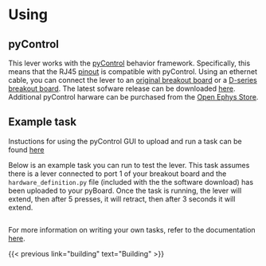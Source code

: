 # Using

## pyControl

This lever works with the [pyControl](https://pycontrol.readthedocs.io/en/latest/) behavior framework. 
Specifically, this means that the RJ45 [pinout](https://pycontrol.readthedocs.io/en/latest/user-guide/hardware/#behaviour-ports) is compatible with pyControl. 
Using an ethernet cable, you can connect the lever to an  [original breakout board](https://open-ephys.org/pycontrol/pycontrol)  or a [D-series breakout board](https://karpova-lab.github.io/pyControl-D-Series-Breakout/index.html).
The latest sofware release can be downloaded [here](https://github.com/pyControl/code/releases). 
Additional pyControl harware can be purchased from the [Open Ephys Store](https://open-ephys.org/pycontrol).



## Example task
Instuctions for using the pyControl GUI to upload and run a task can be found [here](https://pycontrol.readthedocs.io/en/latest/user-guide/graphical-user-interface/)

Below is an example task you can run to test the lever. 
This task assumes there is a lever connected to port 1 of your breakout board and the ``hardware_definition.py`` file (included with the the software download) has been uploaded to your pyBoard. 
Once the task is running, the lever will extend, then after 5 presses, it will retract, then after 3 seconds it will extend.


``` python

```

For more information on writing your own tasks, refer to the documentation [here](https://pycontrol.readthedocs.io/en/latest/user-guide/programming-tasks/).

{{< previous link="building" text="Building" >}}
